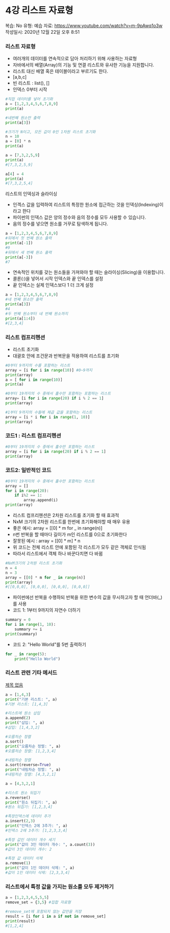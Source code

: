 # 4강 리스트 자료형

복습: No
유형: 예습
자료: https://www.youtube.com/watch?v=m-9pAwq1o3w
작성일시: 2020년 12월 22일 오후 8:51

### 리스트 자료형

- 여러개의 데이터를 연속적으로 담아 처리하기 위해 사용하는 자료형
- 자바에서의 배열(Array)의 기능 및 연결 리스트와 유사한 기능을 지원합니다.
- 리스트 대신 배열 혹은 테이블이라고 부르기도 한다.
- [a,b,c]
- 빈 리스트 : list(), []
- 인덱스 0부터 시작

```python
#직접 데이터를 넣어 초기화
a = [1,2,3,4,5,6,7,8,9]
print(a)

#네번째 원소만 출력
print(a[3])

#크기가 N이고, 모든 값이 0인 1차원 리스트 초기화
n = 10
a = [0] * n
print(a)

a = [7,3,2,5,9] 
print(a)
#[7,3,2,5,9]

a[4] = 4
print(a)
#[7,3,2,5,4]
```

리스트의 인덱싱과 슬라이싱

- 인겍스 값을 입력하여 리스트의 특정한 원소에 접근하는 것을 인덱싱(Indexing)이라고 한다
- 파이썬의 인덱스 값은 양의 정수와 음의 정수를 모두 사용할 수 있습니다.
- 음의 정수를 넣으면 원소를 거꾸로 탐색하게 됩니다.

```python
a = [1,2,3,4,5,6,7,8,9]
#뒤에서 첫 번째 원소 출력
print(a[-1])
#9
#뒤에서 세 번째 원소 출력
print(a[-3])
#7
```

- 연속적인 위치를 갖는 원소들을 가져와야 할 때는 슬라이싱(Slicing)을 이용합니다.
- 콜론(:)을 넣어서 시작 인덱스와 끝 인덱스를 설정
- 끝 인덱스는 실제 인덱스보다 1 더 크게 설정

```python
a = [1,2,3,4,5,6,7,8,9]
#네 번째 원소만 출력
print(a[3])
#4
#두 번째 원소부터 네 번째 원소까지
print(a[1:4])
#[2,3,4]
```

### 리스트 컴프리헨션

- 리스트 초기화
- 대괄호 안에 조건문과 반복문을 적용하여 리스트를 초기화

```python
#0부터 9까지의 수를 포함하는 리스트
array = [i for i in range(10)] #0~9까지
print(array)
a = [ for i in range(10)]
print(a)

#0부터 19까지의 수 중에서 홀수만 포함하는 포함하는 리스트
array= [i for i in range(20) if i % 2 == 1]
print(array)

#1부터 9까지의 수들에 제곱 값을 포함하는 리스트
array = [i * i for i in range(1, 10)]
print(array)
```

### 코드1 : 리스트 컴프리헨션

```python
#0부터 19까지의 수 중에서 홀수만 포함하는 리스트
array = [i for i in range(20) if i % 2 == 1]
print(array)
```

### 코드2: 일반적인 코드

```python
#0부터 19까지의 수 중에서 홀수만 포함하는 리스트
array = []
for i in range(20):
	if i%2 == 1:
		array.append(i)
print(array)
```

- 리스트 컴프리헨션은 2차원 리스트를 초기화 할 때 효과적
- NxM 크기의 2차원 리스트를 한번에 초기화해야할 때 매우 유용
- 좋은 예시: array = [[0] * m for _ in range(n)]
- n번 반복을 할 때마다 길이가 m인 리스트를 0으로 초기화한다
- 잘못된 예시 : array = [[0] * m] * n
- 위 코드는 전체 리스트 안에 포함된 각 리스트가 모두 같은 객체로 인식됨
- 따라서 리스트에서 객체 하나 바꾼다치면 다 바뀜

```python
#NxM크기의 2차원 리스트 초기화
n = 4
n = 3
array = [[0] * m for _ in range(n)]
print(array)
#[[0,0,0], [0,0,0], [0,0,0], [0,0,0]]
```

- 파이썬에선 반복을 수행하되 반복을 위한 변수의 값을 무시하고자 할 때 언더바(_)를 사용
- 코드 1:   1부터 9까지의 자연수 더하기

```python
summary = 0
for i in range(1, 10):
	summary += i
print(summary)
```

- 코드 2:   "Hello World"를 5번 출력하기

```python
for _ in range(5):
	print("Hello World")
```

### 리스트 관련 기타 메서드

[제목 없음](4%E1%84%80%E1%85%A1%E1%86%BC%20%E1%84%85%E1%85%B5%E1%84%89%E1%85%B3%E1%84%90%E1%85%B3%20%E1%84%8C%E1%85%A1%E1%84%85%E1%85%AD%E1%84%92%E1%85%A7%E1%86%BC%202b323e6739244822af9b14916ea352f1/%E1%84%8C%E1%85%A6%E1%84%86%E1%85%A9%E1%86%A8%20%E1%84%8B%E1%85%A5%E1%86%B9%E1%84%82%E1%85%B3%E1%86%AB%20%E1%84%83%E1%85%A6%E1%84%8B%E1%85%B5%E1%84%90%E1%85%A5%E1%84%87%E1%85%A6%E1%84%8B%E1%85%B5%E1%84%89%E1%85%B3%20c15c0ad944e74f1690d7269f61317ee7.csv)

```python
a = [1,4,3]
print("기본 리스트: ", a)
#기본 리스트: [1,4,3]

#리스트에 원소 삽입
a.append(2)
print("삽입: ", a)
#삽입: [1,4,3,2]

#오름차순 정렬
a.sort()
print("오름차순 정렬: ", a)
#오름차순 정렬: [1,2,3,4]

#내림차순 정렬
a.sort(reverse=True)
print("내림차순 정렬: ", a)
#내림차순 정렬: [4,3,2,1]

a = [4,3,2,1]

#리스트 원소 뒤집기
a.reverse()
print("원소 뒤집기: ", a)
#원소 뒤집기: [1,2,3,4]

#특정인덱스에 데이터 추가
a.insert(2,3)
print("인덱스 2에 3추가: ", a)
#인덱스 2에 3추가: [1,2,3,3,4]

#특정 값인 데이터 개수 세기
print("값이 3인 데이터 개수: ", a.count(3))
#값이 3인 데이터 개수: 2

#특정 값 데이터 삭제
a.remove(1)
print("값이 1인 데이터 삭제: ", a)
#값이 1인 데이터 삭제: [2,3,3,4]
```

### 리스트에서 특정 값을 가지는 원소를 모두 제거하기

```python
a = [1,2,3,4,5,5,5]
remove_set = {3,5} #집합 자료형

#remove_set에 포함되지 않는 값만을 저장
result = [i for i in a if not in remove_set]
print(result)
#[1,2,4]
```